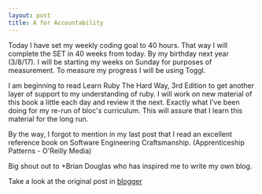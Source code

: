 ```yaml
---
layout: post
title: A for Accountability
---
```

Today I have set my weekly coding goal to 40 hours. That way I will complete the SET in 40 weeks from today. By my birthday next year (3/8/17).  I will be starting my weeks on Sunday for purposes of measurement. To measure my progress I will be using Toggl.

I am beginning to read Learn Ruby The Hard Way, 3rd Edition to get another layer of support to my understanding of ruby. I will work on new material of this book a little each day and review it the next. Exactly what I've been doing for my re-run of bloc's curriculum. This will assure that I learn this material for the long run.

By the way, I forgot to mention in my last post that I read an excellent reference book on Software Engineering Craftsmanship. (Apprenticeship Patterns - O'Reilly Media)

Big shout out to +Brian Douglas who has inspired me to write my own blog.

Take a look at the original post in [blogger](http://davefogo.blogspot.com.co/2016/06/a-for-accountability.html)
